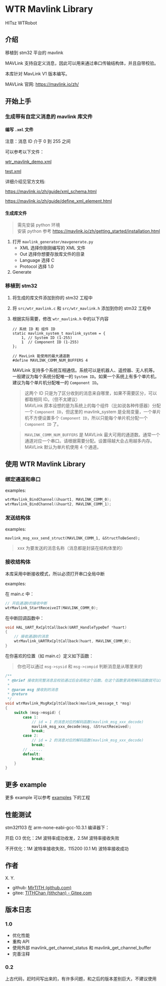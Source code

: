 # WTR Mavlink Library

HITsz WTRobot

## 介绍

移植到 stm32 平台的 mavlink

MAVLink 支持自定义消息，因此可以用来通过串口传输结构体，并且自带校验。

本库针对 MavLink V1 版本编写。

MAVLink 官网: <https://mavlink.io/zh/>

## 开始上手

### 生成带有自定义消息的 mavlink 库文件

#### 编写 `.xml` 文件

注意：消息 ID 介于 0 到 255 之间

可以参考以下文件：

[wtr_mavlink_demo.xml](mavlink_generator/message_definitions/v1.0/wtr_mavlink_demo.xml)

[test.xml](mavlink_generator/message_definitions/v1.0/test.xml)

详细介绍见官方文档: 

<https://mavlink.io/zh/guide/xml_schema.html>

<https://mavlink.io/zh/guide/define_xml_element.html>

#### 生成库文件

> 需先安装 python 环境  
> 安装 python 参考 <https://mavlink.io/zh/getting_started/installation.html>

1. 打开 `mavlink_generator/mavgenerate.py` 
   - XML 选择你刚刚编写的 XML 文件
   - Out 选择你想要存放库文件的目录
   - Language 选择 C
   - Protocol 选择 1.0
2. Generate

### 移植到 stm32

1. 将生成的库文件添加到你的 stm32 工程中
2. 将 `src/wtr_mavlink.c` 和 `src/wtr_mavlink.h` 添加到你的 stm32 工程中
3. 根据实际需要，修改 `wtr_mavlink.h` 中的以下内容
    ```
    // 系统 ID 和 组件 ID
    static mavlink_system_t mavlink_system = {
        1, // System ID (1-255)
        1  // Component ID (1-255)
    };

    // MavLink 能使用的最大通道数
    #define MAVLINK_COMM_NUM_BUFFERS 4
    ```

    MAVLink 支持多个系统互相通信。系统可以是机器人、遥控器、无人机等。一般建议为每个系统分配唯一的 `System ID`。如果一个系统上有多个单片机，建议为每个单片机分配唯一的 `Component ID`。

    > 这两个 ID 只是为了区分收到的消息来自哪里，如果不需要区分，可以都取相同 ID。（但不太建议）  
    > MAVLink 原本设想的是为系统上的每个组件（比如说各种传感器）分配一个 `Component ID`，但这里的 mavlink_system 是全局变量，一个单片机不方便设置多个 `Component ID`，所以只能每个单片机分配一个 `Component ID` 了。

    > `MAVLINK_COMM_NUM_BUFFERS` 是 MAVLink 最大可用的通道数。通常一个通道对应一个串口。请根据需要分配。设置得越大会占用越多内存。MAVLink 默认为单片机使用 4 个通道。

## 使用 WTR Mavlink Library

### 绑定通道和串口

examples:

```c
wtrMavlink_BindChannel(&huart1, MAVLINK_COMM_0);
wtrMavlink_BindChannel(&huart2, MAVLINK_COMM_1);
```

### 发送结构体

examples:

```
mavlink_msg_xxx_send_struct(MAVLINK_COMM_1, &StructToBeSend);
```

> xxx 为要发送的消息名称（消息都是封装在结构体里的）

### 接收结构体

本库采用中断接收模式，所以必须打开串口全局中断

examples:

在 main.c 中：
```c
// 开启通道0的接收中断
wtrMavlink_StartReceiveIT(MAVLINK_COMM_0);
```

在中断回调函数中：
```c
void HAL_UART_RxCpltCallback(UART_HandleTypeDef *huart)
{
    // 接收通道0的消息
    wtrMavlink_UARTRxCpltCallback(huart, MAVLINK_COMM_0);
}
```

在你喜欢的位置（如 main.c）定义如下函数：

> 你也可以通过 `msg->sysid` 和 `msg->compid` 判断消息是从哪里来的

```c
/**
 * @brief 接收到完整消息且校验通过后会调用这个函数。在这个函数里调用解码函数就可以向结构体写入收到的数据
 *
 * @param msg 接收到的消息
 * @return
 */
void wtrMavlink_MsgRxCpltCallback(mavlink_message_t *msg)
{
    switch (msg->msgid) {
        case 1:
            // id = 1 的消息对应的解码函数(mavlink_msg_xxx_decode)
            mavlink_msg_xxx_decode(msg, &StructReceived);
            break;
        case 2:
            // id = 2 的消息对应的解码函数(mavlink_msg_xxx_decode)
            break;
        // ......
        default:
            break;
    }
}
```

## 更多 example

更多 example 可以参考 [examples](examples/) 下的工程

## 性能测试

stm32f103 在 arm-none-eabi-gcc-10.3.1 编译器下：

开启 O3 优化：2M 波特率成功收发，2.5M 波特率接收失败

不开优化：1M 波特率接收失败，115200 (0.1 M) 波特率接收成功

## 作者
X. Y.

- github: [MirTITH (github.com)](https://github.com/MirTITH)
- gitee: [TITHChan (tithchan) - Gitee.com](https://gitee.com/tithchan)

## 版本日志

### 1.0
- 优化性能
- 重构 API
- 使用外部 mavlink_get_channel_status 和 mavlink_get_channel_buffer
- 完善注释

### 0.2
上古代码，赶时间写出来的，有许多问题，和之后的版本差别巨大，不建议使用
